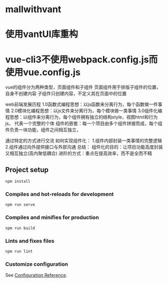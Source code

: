 # mallwithvant
# 使用vantUI库重构
# vue-cli3不使用webpack.config.js而使用vue.config.js
vue的组件分为两种类型，页面组件和子组件
页面组件用于排版子组件的位置，自身不创建内容
子组件只创建内容，不定义其在页面中的位置

web前端发展历程
1.0函数式编程思想：以js函数来分离行为，每个函数做一件事情
2.0模块化编程思想：以js文件来分离行为，每个模块做一类事情
3.0组件化编程思想：以组件来分离行为，每个组件拥有独立的结构style，视图html和行为js，
                代表一个完整的个体
组件的嵌套：每一个项目由多个组件拼接而成，每个组件负责一块功能，组件之间相互独立，

通过特定的方式进行交流
如何实现组件化：
1.组件内部封装一类事情的完整逻辑
2.组件通过向外提供接口与外部沟通
总结：
组件化的目的：让项目功能高度封装又相互独立(高内聚低耦合)
进阶的方式：重点在提高效率，而不是全而不精
## Project setup
```
npm install
```

### Compiles and hot-reloads for development
```
npm run serve
```

### Compiles and minifies for production
```
npm run build
```

### Lints and fixes files
```
npm run lint
```

### Customize configuration
See [Configuration Reference](https://cli.vuejs.org/config/).

